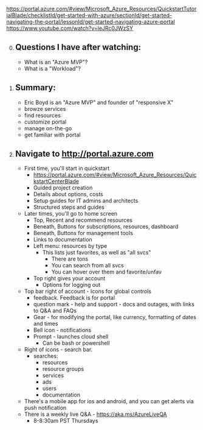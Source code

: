 https://portal.azure.com/#view/Microsoft_Azure_Resources/QuickstartTutorialBlade/checklistId/get-started-with-azure/sectionId/get-started-navigating-the-portal/lessonId/get-started-navigating-azure-portal
https://www.youtube.com/watch?v=leJRc0JWzSY

0. ## Questions I have after watching:
   - What is an "Azure MVP"?
   - What is a "Workload"?
1. ## Summary:

   - Eric Boyd is an "Azure MVP" and founder of "responsive X"
   - browze services
   - find resources
   - customize portal
   - manage on-the-go
   - get familiar with portal

2. ## Navigate to http://portal.azure.com
   - First time, you'll start in quickstart
     - https://portal.azure.com/#view/Microsoft_Azure_Resources/QuickstartCenterBlade
     - Guided project creation
     - Details about options, costs
     - Setup guides for IT admins and architects
     - Structured steps and guides
   - Later times, you'll go to home screen
     - Top, Recent and recommend resources
     - Beneath, Buttons for subscriptions, resources, dashboard
     - Beneath, Buttons for management tools
     - Links to documentation
     - Left menu: resources by type
       - This lists just favorites, as well as "all svcs"
         - There are tons
         - You can search from all svcs
         - You can hover over them and favorite/unfav
     - Top right gives your account
       - Options for logging out
   - Top bar right of account - Icons for global controls
     - feedback. Feedback is for portal
     - question mark - help and support - docs and outages, with links to Q&A and FAQs
     - Gear - for modifying the portal, like currency, formatting of dates and times
     - Bell icon - notifications
     - Prompt - launches cloud shell
       - Can be bash or powershell
   - Right of icons - search bar.
     - searches:
       - resources
       - resource groups
       - services
       - ads
       - users
       - documentation
   - There's a mobile app for ios and android, and you can get alerts via push notification
   - There is a weekly live Q&A - https://aka.ms/AzureLiveQA
     - 8-8:30am PST Thursdays
